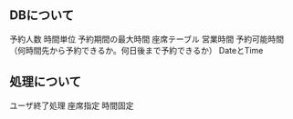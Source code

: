 ## DBについて
予約人数
時間単位
予約期間の最大時間
座席テーブル
営業時間
予約可能時間（何時間先から予約できるか。何日後まで予約できるか）
DateとTime

## 処理について
ユーザ終了処理
座席指定
時間固定